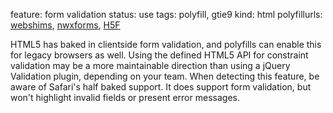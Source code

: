 feature: form validation
status: use
tags: polyfill, gtie9
kind: html
polyfillurls: [webshims](http://afarkas.github.com/webshim/demos/), [nwxforms](https://github.com/dperini/nwxforms), [H5F](https://github.com/ryanseddon/H5F)

HTML5 has baked in clientside form validation, and polyfills can enable this for legacy browsers as well. Using the defined HTML5 API for constraint validation may be a more maintainable direction than using a jQuery Validation plugin, depending on your team. When detecting this feature, be aware of Safari's half baked support. It does support form validation, but won't highlight invalid fields or present error messages.
